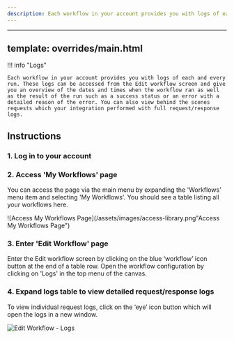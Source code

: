 ```yaml
---
description: Each workflow in your account provides you with logs of each and every run. These logs can be accessed from the Edit workflow screen and give you an overview of the dates and times when the workflow ran as well as the result of the run such as a success status or an error with a detailed reason of the error.
---
```

---
template: overrides/main.html
---

!!! info "Logs"

    Each workflow in your account provides you with logs of each and every run. These logs can be accessed from the Edit workflow screen and give you an overview of the dates and times when the workflow ran as well as the result of the run such as a success status or an error with a detailed reason of the error. You can also view behind the scenes requests which your integration performed with full request/response logs.


## Instructions
### 1. Log in to your account

### 2. Access 'My Workflows' page

  You can access the page via the main menu by expanding  the 'Workflows' menu item and selecting 'My Workflows'. You should see a table listing all your workflows here.

  ![Access My Workflows Page](/assets/images/access-library.png"Access My Workflows Page")

### 3. Enter 'Edit Workflow' page

  Enter the Edit workflow screen by clicking on the blue ‘workflow’ icon button at the end of a table row. Open the workflow configuration by clicking on 'Logs' in the top menu of the canvas.

### 4. Expand logs table to view detailed request/response logs

  To view individual request logs, click on the ‘eye’ icon button which will open the logs in a new window.


![Edit Workflow - Logs](/assets/images/edit-integration-logs.gif "Edit Workflow - Logs")
